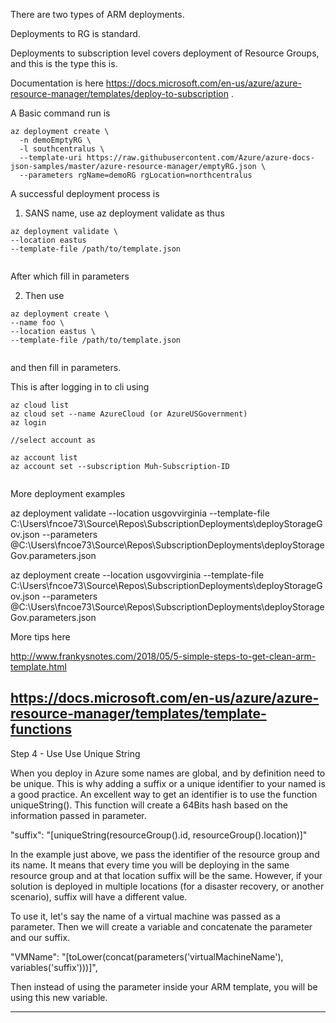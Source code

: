 There are two types of ARM deployments.

Deployments to RG is standard.

Deployments to subscription level covers deployment of Resource Groups, and this is the type this is.

Documentation is here https://docs.microsoft.com/en-us/azure/azure-resource-manager/templates/deploy-to-subscription .


A Basic command run is 

```
az deployment create \
  -n demoEmptyRG \
  -l southcentralus \
  --template-uri https://raw.githubusercontent.com/Azure/azure-docs-json-samples/master/azure-resource-manager/emptyRG.json \
  --parameters rgName=demoRG rgLocation=northcentralus

```

A successful deployment process is 

1. SANS name, use az deployment validate as thus

```
az deployment validate \
--location eastus
--template-file /path/to/template.json


```

After which fill in parameters

2. Then use 

```
az deployment create \
--name foo \
--location eastus \
--template-file /path/to/template.json


```

and then fill in parameters.

This is after logging in to cli using 

```
az cloud list
az cloud set --name AzureCloud (or AzureUSGovernment)
az login 

//select account as 

az account list
az account set --subscription Muh-Subscription-ID


```


More deployment examples

az deployment validate --location usgovvirginia --template-file C:\Users\fncoe73\Source\Repos\SubscriptionDeployments\deployStorageGov.json --parameters @C:\Users\fncoe73\Source\Repos\SubscriptionDeployments\deployStorageGov.parameters.json

az deployment create --location usgovvirginia --template-file C:\Users\fncoe73\Source\Repos\SubscriptionDeployments\deployStorageGov.json --parameters @C:\Users\fncoe73\Source\Repos\SubscriptionDeployments\deployStorageGov.parameters.json



More tips here 

http://www.frankysnotes.com/2018/05/5-simple-steps-to-get-clean-arm-template.html

https://docs.microsoft.com/en-us/azure/azure-resource-manager/templates/template-functions
----------

Step 4 - Use Use Unique String

When you deploy in Azure some names are global, and by definition need to be unique. This is why adding a suffix or a unique identifier to your named is a good practice. An excellent way to get an identifier is to use the function uniqueString(). This function will create a 64Bits hash based on the information passed in parameter.

"suffix": "[uniqueString(resourceGroup().id, resourceGroup().location)]"

In the example just above, we pass the identifier of the resource group and its name. It means that every time you will be deploying in the same resource group and at that location suffix will be the same. However, if your solution is deployed in multiple locations (for a disaster recovery, or another scenario), suffix will have a different value.

To use it, let's say the name of a virtual machine was passed as a parameter. Then we will create a variable and concatenate the parameter and our suffix.

"VMName": "[toLower(concat(parameters('virtualMachineName'), variables('suffix')))]",

Then instead of using the parameter inside your ARM template, you will be using this new variable.

-----